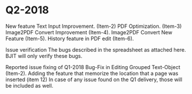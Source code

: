 # Q2-2018

New feature
Text Input Improvement. (Item-2)
PDF Optimization. (Item-3)
Image2PDF Convert Improvement (Item-4). 
Image2PDF Convert New Feature (Item-5).
History feature in PDF edit (Item-6). 

Issue verification
The bugs described in the spreadsheet as attached here. 
BJIT will only verify these bugs.

Reported issue fixing of Q1-2018
Bug-Fix in Editing Grouped Text-Object (Item-2).
Adding the feature that memorize the location that a page was inserted (item 12) 
In case of any issue found on the Q1 delivery, those will be included as well. 
